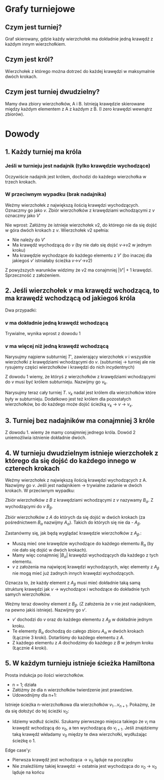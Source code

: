 # Grafy turniejowe

## Czym jest turniej?

Graf skierowany, gdzie każdy wierzchołek ma dokładnie jedną krawędź z każdym innym wierzchołkiem.

## Czym jest król?

Wierzchołek z którego można dotrzeć do każdej krawędzi w maksymalnie dwóch krokach.

## Czym jest turniej dwudzielny?

Mamy dwa zbiory wierzchołków, A i B. Istnieją krawędzie skierowane między każdym elementem z A z każdym z B. (I zero krawędzi wewnątrz zbiorów).

# Dowody

## 1. Każdy turniej ma króla

### Jeśli w turnieju jest nadajnik (tylko krawędzie wychodzące)

Oczywiście nadajnik jest królem, dochodzi do każdego wierzchołka w trzech krokach.

### W przeciwnym wypadku (brak nadajnika)

Weźmy wierzchołek z największą ilością krawędzi wychodzących. Oznaczmy go jako $v$. Zbiór wierzchołków z krawędziami wchodzącymi z $v$ oznaczmy jako $V'$

Nie wprost: Załóżmy że istnieje wierzchołek $v2$, do którego nie da się dojść w góra dwóch krokach z $v$. Wierzchołek $v2$ spełnia:
- Nie należy do $V'$
- Ma krawędź wychodzącą do $v$ (by nie dało się dojść $v$->$v2$ w jednym kroku)
- Ma krawędzie wychodzące do każdego elementu z $V'$ (bo inaczej dla jakiegoś $v'$ istniałaby ścieżka $v$->$v'$->$v2$)

Z powyższych warunków widzimy że $v2$ ma conajmniej $|V'|+1$ krawędzi. Sprzeczność z założeniem.

## 2. Jeśli wierzchołek $v$ ma krawędź wchodzącą, to ma krawędź wchodzącą od jakiegoś króla

Dwa przypadki:
### $v$ ma dokładnie jedną krawędź wchodzącą
Trywialne, wynika wprost z dowodu 1
### $v$ ma więcej niż jedną krawędź wchodzącą
Narysujmy najpierw subturniej $T'$, zawierający wierzchołek $v$ i wszystkie wierzchołki z krawędziami wchodzącymi do $v$. (subturniej -> turniej ale nie rysujemy części wierzchołków i krawędzi do nich incydentnych)

Z dowodu 1 wiemy, że któryś z wierzchołków z krawędziami wchodzącymi do $v$ musi być królem subturnieju. Nazwijmy go $v_k$.

Narysujmy teraz cały turniej $T$. $v_k$ nadal jest królem dla wierzchołków które były w subturnieju. Dodatkowo jest też królem dla pozostałych wierzchołków, bo do każdego może dojść ścieżką $v_k$ -> $v$ -> $v_x$.

## 3. Turniej bez nadajników ma conajmniej 3 króle

Z dowodu 1. wiemy że mamy conajmniej jednego króla. Dowód 2 uniemożliwia istnienie dokładnie dwóch.

## 4. W turnieju dwudzielnym istnieje wierzchołek z którego da się dojść do każdego innego w czterech krokach

Weźmy wierzchołek z największą ilością krawędzi wychodzących z A. Nazwijmy go $v$. Jeśli jest nadajnikiem -> trywialne zadanie w dwóch krokach. W przeciwnym wypadku:

Zbiór wierzchołków z $B$ z krawędziami wchodzącymi z $v$ nazywamy $B_{\alpha}$. Z wychodzącymi do $v$ $B_{\beta}$.

Zbiór wierzchołków z $A$ do których da się dojść w dwóch krokach (za pośrednictwem $B_{\alpha}$ nazwijmy $A_{\alpha}$). Takich do których się nie da - $A_{\beta}$.

Zastanówmy się, jak będą wyglądać krawędzie wierzchołków z $A_{\beta}$.:

- Muszą mieć one krawędzie wychodzące do każdego elementu $B_{\alpha}$ (by nie dało się dojść w dwóch krokach). 
- Mamy więc conajmniej $|B_{\alpha}|$ krawędzi wychodzących dla każdego z tych elementu.
- $v$ z założenia ma najwięcej krawędzi wychodzących, więc elementy z $A_{\beta}$ nie mogą mieć już żadnych innych krawędzi wychodzących.

Oznacza to, że każdy element z $A_{\beta}$ musi mieć dokładnie taką samą strukturę krawędzi jak $v$ -> wychodzące i wchodzące do dokładnie tych samych wierzchołków.

Weźmy teraz dowolny element z $B_{\beta}$. (Z założenia że $v$ nie jest nadajnikiem, na pewno jakiś istnieje). Nazwijmy go $v'$.

- $v'$ dochodzi do $v$ oraz do każdego elementu z $A_{\beta}$ w dokładnie jednym kroku.
- Te elementy $B_{\alpha}$ dochodzą do całego zbioru $A_{\alpha}$ w dwóch krokach (Łącznie 3 kroki). Dotarliśmy do każdego elementu z $A$.
- Z każdego elementu z $A$ dochodzimy do każdego z $B$ w jednym kroku (Łącznie 4 kroki).


## 5. W każdym turnieju istnieje ścieżka Hamiltona

Prosta indukcja po ilości wierzchołków.
- n = 1; działa
- Załóżmy że dla n wierzchołków twierdzenie jest prawdziwe.
- Udowodnijmy dla n+1:

Istnieje ścieżka n-wierzchołkowa dla wierzchołków $v_{1}$...$v_{n+1}$. Pokażmy, że da się dołożyć do tej ścieżki $v_{0}$:
- Idziemy wzdłuż ścieżki. Szukamy pierwszego miejsca takiego że $v_{i}$ ma krawędź wchodzącą do $v_{0}$, a ten wychodzącą do $v_{i+1}$. Jeśli znajdziemy taką krawędź wkładamy $v_{0}$ między te dwa wierzchołki, wydłużając ścieżkę o 1.

Edge case'y:
- Pierwsza krawędź jest wchodząca -> $v_{0}$ ląduje na początku
- Nie znaleźliśmy takiej krawędzi -> ostatnia jest wychodząca do $v_{0}$ -> $v_{0}$ ląduje na końcu 

